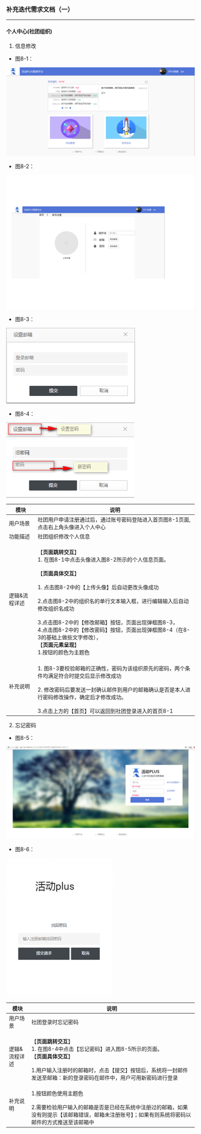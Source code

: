 ### 补充迭代需求文档（一） ###

---

#### 个人中心(社团组织) ####
1. 信息修改
  
-  图8-1：

![image](https://github.com/SYSU-ActivityPlusPC/document/blob/master/PC/8-1.png)

  
-  图8-2：

![image](https://github.com/SYSU-ActivityPlusPC/document/blob/master/PC/8-2.png)

-  图8-3：

![image](https://github.com/SYSU-ActivityPlusPC/document/blob/master/PC/8-3.png)

-  图8-4：

![image](https://github.com/SYSU-ActivityPlusPC/document/blob/master/PC/8-4.png)


模块 | 说明
---|---
用户场景 | 社团用户申请注册通过后，通过账号密码登陆进入首页图8-1页面,点击右上角头像进入个人中心
功能描述 | 社团组织修改个人信息
逻辑&流程详述 | <br>【**页面跳转交互**】 <br>1.	在图8-1中点击头像进入图8-2所示的个人信息页面。</br>	<br>【**页面具体交互**】</br><br>1. 点击图8-2中的【上传头像】后自动更改头像成功<br><br>2.点击图8-2中的组织名的单行文本输入框，进行编辑输入后自动修改组织名成功</br><br>3.点击图8-2中的【修改邮箱】按钮，页面出现弹框图8-3，</br>4.点击图8-2中的【修改密码】按钮，页面出现弹框图8-4（在8-3的基础上做些文字修改），</br>【**页面元素呈现**】 <br>1.按钮的颜色为主题色
补充说明 | <br>1. 	图8-3要校验邮箱的正确性，密码为该组织原先的密码，两个条件均满足符合时提交后显示修改成功</br><br>2.	修改密码后要发送一封确认邮件到用户的邮箱确认是否是本人进行密码修改操作，确定后才修改成功。</br><br>3.点击上方的【首页】可以返回到社团登录进入的首页8-1


2. 忘记密码
  
-  图8-5：

![image](https://github.com/SYSU-ActivityPlusPC/document/blob/master/PC/8-5.png)

-  图8-6：

![image](https://github.com/SYSU-ActivityPlusPC/document/blob/master/PC/8-6.png)

模块 | 说明
---|---
用户场景 | 社团登录时忘记密码
逻辑&流程详述 | <br>【**页面跳转交互**】 <br>1.	在图8-4中点击【忘记密码】进入图8-5所示的页面。<br>【**页面具体交互**】</br><br>1.用户输入注册时的邮箱时，点击【提交】按钮后，系统将一封邮件发送至邮箱：新的登录密码在邮件中，用户可用新密码进行登录</br>
补充说明 |<br>1.按钮颜色使用主题色</br><br>2.需要检验用户输入的邮箱是否是已经在系统中注册过的邮箱，如果没有则提示【该邮箱错误，邮箱未注册账号】；如果有则系统将密码以邮件的方式推送至该邮箱中

